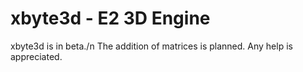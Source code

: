 # xbyte3d - E2 3D Engine
xbyte3d is in beta./n
The addition of matrices is planned.
Any help is appreciated.
